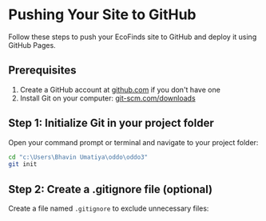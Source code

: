 # Pushing Your Site to GitHub

Follow these steps to push your EcoFinds site to GitHub and deploy it using GitHub Pages.

## Prerequisites

1. Create a GitHub account at [github.com](https://github.com) if you don't have one
2. Install Git on your computer: [git-scm.com/downloads](https://git-scm.com/downloads)

## Step 1: Initialize Git in your project folder

Open your command prompt or terminal and navigate to your project folder:

```bash
cd "c:\Users\Bhavin Umatiya\oddo\oddo3"
git init
```

## Step 2: Create a .gitignore file (optional)

Create a file named `.gitignore` to exclude unnecessary files:

